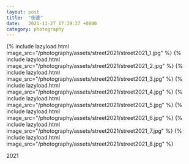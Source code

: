 ```yaml
---
layout: post
title:  "街邊"
date:   2021-11-27 17:39:37 +0800 
category: photography
---
```


{% include lazyload.html image_src="/photography/assets/street2021/street2021_1.jpg" %}
{% include lazyload.html image_src="/photography/assets/street2021/street2021_2.jpg" %}
{% include lazyload.html image_src="/photography/assets/street2021/street2021_3.jpg" %}
{% include lazyload.html image_src="/photography/assets/street2021/street2021_4.jpg" %}
{% include lazyload.html image_src="/photography/assets/street2021/street2021_5.jpg" %}
{% include lazyload.html image_src="/photography/assets/street2021/street2021_6.jpg" %}
{% include lazyload.html image_src="/photography/assets/street2021/street2021_7.jpg" %}
{% include lazyload.html image_src="/photography/assets/street2021/street2021_8.jpg" %}

2021
